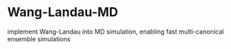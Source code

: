 # Wang-Landau-MD
implement Wang-Landau into MD simulation, enabling fast multi-canonical ensemble simulations
